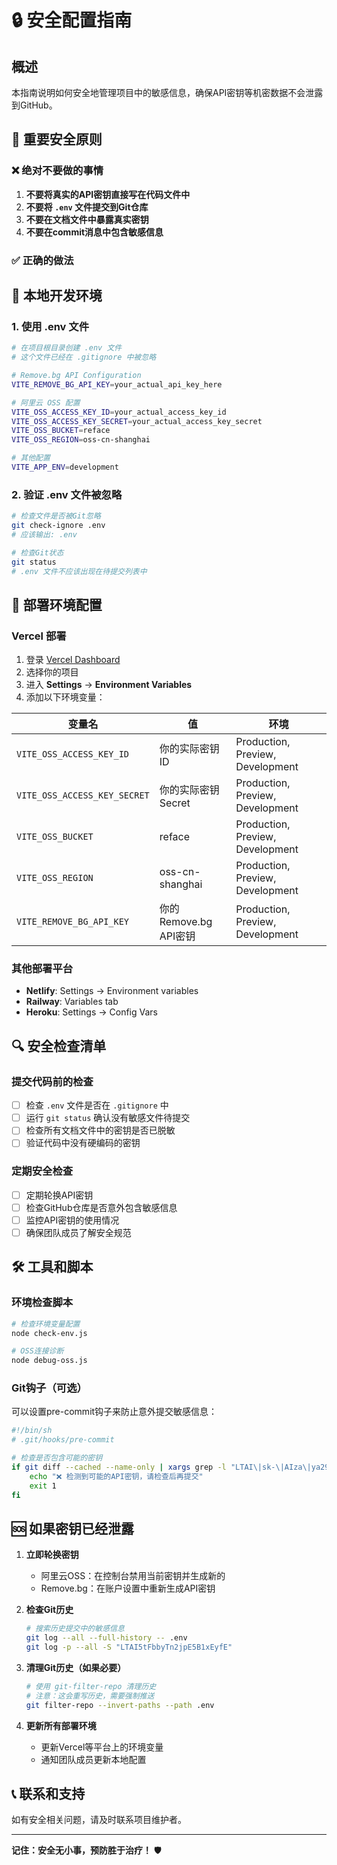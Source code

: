 # 🔒 安全配置指南

## 概述
本指南说明如何安全地管理项目中的敏感信息，确保API密钥等机密数据不会泄露到GitHub。

## 🚨 重要安全原则

### ❌ 绝对不要做的事情
1. **不要将真实的API密钥直接写在代码文件中**
2. **不要将 `.env` 文件提交到Git仓库**
3. **不要在文档文件中暴露真实密钥**
4. **不要在commit消息中包含敏感信息**

### ✅ 正确的做法

## 📁 本地开发环境

### 1. 使用 .env 文件
```bash
# 在项目根目录创建 .env 文件
# 这个文件已经在 .gitignore 中被忽略

# Remove.bg API Configuration
VITE_REMOVE_BG_API_KEY=your_actual_api_key_here

# 阿里云 OSS 配置
VITE_OSS_ACCESS_KEY_ID=your_actual_access_key_id
VITE_OSS_ACCESS_KEY_SECRET=your_actual_access_key_secret
VITE_OSS_BUCKET=reface
VITE_OSS_REGION=oss-cn-shanghai

# 其他配置
VITE_APP_ENV=development
```

### 2. 验证 .env 文件被忽略
```bash
# 检查文件是否被Git忽略
git check-ignore .env
# 应该输出: .env

# 检查Git状态
git status
# .env 文件不应该出现在待提交列表中
```

## 🚀 部署环境配置

### Vercel 部署
1. 登录 [Vercel Dashboard](https://vercel.com/dashboard)
2. 选择你的项目
3. 进入 **Settings** → **Environment Variables**
4. 添加以下环境变量：

| 变量名 | 值 | 环境 |
|--------|----|----- |
| `VITE_OSS_ACCESS_KEY_ID` | 你的实际密钥ID | Production, Preview, Development |
| `VITE_OSS_ACCESS_KEY_SECRET` | 你的实际密钥Secret | Production, Preview, Development |
| `VITE_OSS_BUCKET` | reface | Production, Preview, Development |
| `VITE_OSS_REGION` | oss-cn-shanghai | Production, Preview, Development |
| `VITE_REMOVE_BG_API_KEY` | 你的Remove.bg API密钥 | Production, Preview, Development |

### 其他部署平台
- **Netlify**: Settings → Environment variables
- **Railway**: Variables tab
- **Heroku**: Settings → Config Vars

## 🔍 安全检查清单

### 提交代码前的检查
- [ ] 检查 `.env` 文件是否在 `.gitignore` 中
- [ ] 运行 `git status` 确认没有敏感文件待提交
- [ ] 检查所有文档文件中的密钥是否已脱敏
- [ ] 验证代码中没有硬编码的密钥

### 定期安全检查
- [ ] 定期轮换API密钥
- [ ] 检查GitHub仓库是否意外包含敏感信息
- [ ] 监控API密钥的使用情况
- [ ] 确保团队成员了解安全规范

## 🛠️ 工具和脚本

### 环境检查脚本
```bash
# 检查环境变量配置
node check-env.js

# OSS连接诊断
node debug-oss.js
```

### Git钩子（可选）
可以设置pre-commit钩子来防止意外提交敏感信息：

```bash
#!/bin/sh
# .git/hooks/pre-commit

# 检查是否包含可能的密钥
if git diff --cached --name-only | xargs grep -l "LTAI\|sk-\|AIza\|ya29" 2>/dev/null; then
    echo "❌ 检测到可能的API密钥，请检查后再提交"
    exit 1
fi
```

## 🆘 如果密钥已经泄露

1. **立即轮换密钥**
   - 阿里云OSS：在控制台禁用当前密钥并生成新的
   - Remove.bg：在账户设置中重新生成API密钥

2. **检查Git历史**
   ```bash
   # 搜索历史提交中的敏感信息
   git log --all --full-history -- .env
   git log -p --all -S "LTAI5tFbbyTn2jpE5B1xEyfE"
   ```

3. **清理Git历史（如果必要）**
   ```bash
   # 使用 git-filter-repo 清理历史
   # 注意：这会重写历史，需要强制推送
   git filter-repo --invert-paths --path .env
   ```

4. **更新所有部署环境**
   - 更新Vercel等平台上的环境变量
   - 通知团队成员更新本地配置

## 📞 联系和支持

如有安全相关问题，请及时联系项目维护者。

---

**记住：安全无小事，预防胜于治疗！** 🛡️
